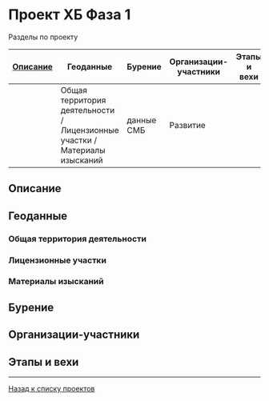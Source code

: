 # Проект ХБ Фаза 1

Разделы по проекту

| [Описание](#) | Геоданные | Бурение | Организации-участники | Этапы и вехи |
|-------|--------|---------|---------|---------|
| | Общая территория деятельности  / Лицензионные участки / Материалы изысканий  |данные СМБ | Развитие | |



## Описание
## Геоданные
### Общая территория деятельности
### Лицензионные участки
### Материалы изысканий
## Бурение
## Организации-участники
## Этапы и вехи

---

[Назад к списку проектов](https://ygpn.github.io/)
